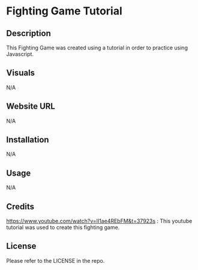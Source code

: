 # Fighting Game Tutorial

## Description

This Fighting Game was created using a tutorial in order to practice using Javascript.

## Visuals

N/A

## Website URL

N/A

## Installation

N/A

## Usage

N/A

## Credits

https://www.youtube.com/watch?v=lI1ae4REbFM&t=37923s : This youtube tutorial was used to create this fighting game.

## License

Please refer to the LICENSE in the repo.
